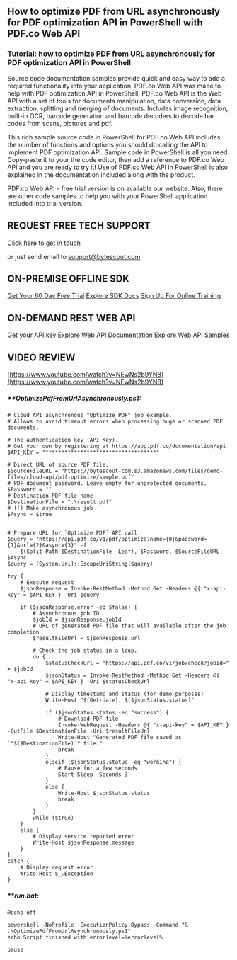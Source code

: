 ## How to optimize PDF from URL asynchronously for PDF optimization API in PowerShell with PDF.co Web API

### Tutorial: how to optimize PDF from URL asynchronously for PDF optimization API in PowerShell

Source code documentation samples provide quick and easy way to add a required functionality into your application. PDF.co Web API was made to help with PDF optimization API in PowerShell. PDF.co Web API is the Web API with a set of tools for documents manipulation, data conversion, data extraction, splitting and merging of documents. Includes image recognition, built-in OCR, barcode generation and barcode decoders to decode bar codes from scans, pictures and pdf.

This rich sample source code in PowerShell for PDF.co Web API includes the number of functions and options you should do calling the API to implement PDF optimization API. Sample code in PowerShell is all you need. Copy-paste it to your the code editor, then add a reference to PDF.co Web API and you are ready to try it! Use of PDF.co Web API in PowerShell is also explained in the documentation included along with the product.

PDF.co Web API - free trial version is on available our website. Also, there are other code samples to help you with your PowerShell application included into trial version.

## REQUEST FREE TECH SUPPORT

[Click here to get in touch](https://bytescout.zendesk.com/hc/en-us/requests/new?subject=PDF.co%20Web%20API%20Question)

or just send email to [support@bytescout.com](mailto:support@bytescout.com?subject=PDF.co%20Web%20API%20Question) 

## ON-PREMISE OFFLINE SDK 

[Get Your 60 Day Free Trial](https://bytescout.com/download/web-installer?utm_source=github-readme)
[Explore SDK Docs](https://bytescout.com/documentation/index.html?utm_source=github-readme)
[Sign Up For Online Training](https://academy.bytescout.com/)


## ON-DEMAND REST WEB API

[Get your API key](https://pdf.co/documentation/api?utm_source=github-readme)
[Explore Web API Documentation](https://pdf.co/documentation/api?utm_source=github-readme)
[Explore Web API Samples](https://github.com/bytescout/ByteScout-SDK-SourceCode/tree/master/PDF.co%20Web%20API)

## VIDEO REVIEW

[https://www.youtube.com/watch?v=NEwNs2b9YN8](https://www.youtube.com/watch?v=NEwNs2b9YN8)




<!-- code block begin -->

##### ****OptimizePdfFromUrlAsynchronously.ps1:**
    
```
# Cloud API asynchronous "Optimize PDF" job example.
# Allows to avoid timeout errors when processing huge or scanned PDF documents.

# The authentication key (API Key).
# Get your own by registering at https://app.pdf.co/documentation/api
$API_KEY = "***********************************"

# Direct URL of source PDF file.
$SourceFileURL = "https://bytescout-com.s3.amazonaws.com/files/demo-files/cloud-api/pdf-optimize/sample.pdf"
# PDF document password. Leave empty for unprotected documents.
$Password = ""
# Destination PDF file name
$DestinationFile = ".\result.pdf"
# (!) Make asynchronous job
$Async = $true


# Prepare URL for `Optimize PDF` API call
$query = "https://api.pdf.co/v1/pdf/optimize?name={0}&password={1}&url={2}&async={3}" -f `
    $(Split-Path $DestinationFile -Leaf), $Password, $SourceFileURL, $Async
$query = [System.Uri]::EscapeUriString($query)

try {
    # Execute request
    $jsonResponse = Invoke-RestMethod -Method Get -Headers @{ "x-api-key" = $API_KEY } -Uri $query

    if ($jsonResponse.error -eq $false) {
        # Asynchronous job ID
        $jobId = $jsonResponse.jobId
        # URL of generated PDF file that will available after the job completion
        $resultFileUrl = $jsonResponse.url

        # Check the job status in a loop. 
        do {
            $statusCheckUrl = "https://api.pdf.co/v1/job/check?jobid=" + $jobId
            $jsonStatus = Invoke-RestMethod -Method Get -Headers @{ "x-api-key" = $API_KEY } -Uri $statusCheckUrl

            # Display timestamp and status (for demo purposes)
            Write-Host "$(Get-date): $($jsonStatus.status)"

            if ($jsonStatus.status -eq "success") {
                # Download PDF file
                Invoke-WebRequest -Headers @{ "x-api-key" = $API_KEY } -OutFile $DestinationFile -Uri $resultFileUrl
                Write-Host "Generated PDF file saved as `"$($DestinationFile)`" file."
                break
            }
            elseif ($jsonStatus.status -eq "working") {
                # Pause for a few seconds
                Start-Sleep -Seconds 3
            }
            else {
                Write-Host $jsonStatus.status
                break
            }
        }
        while ($true)
    }
    else {
        # Display service reported error
        Write-Host $jsonResponse.message
    }
}
catch {
    # Display request error
    Write-Host $_.Exception
}

```

<!-- code block end -->    

<!-- code block begin -->

##### ****run.bat:**
    
```
@echo off

powershell -NoProfile -ExecutionPolicy Bypass -Command "& .\OptimizePdfFromUrlAsynchronously.ps1"
echo Script finished with errorlevel=%errorlevel%

pause
```

<!-- code block end -->
